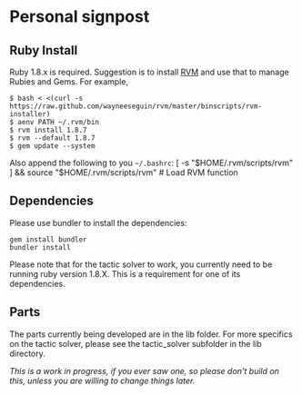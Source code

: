 # Personal signpost

## Ruby Install

Ruby 1.8.x is required.  Suggestion is to install [RVM](http://beginrescueend.com/)
and use that to manage Rubies and Gems.  For example,

    $ bash < <(curl -s https://raw.github.com/wayneeseguin/rvm/master/binscripts/rvm-installer)
    $ aenv PATH ~/.rvm/bin
    $ rvm install 1.8.7
    $ rvm --default 1.8.7
    $ gem update --system

Also append the following to you `~/.bashrc`:
    [ -s "$HOME/.rvm/scripts/rvm" ] && source "$HOME/.rvm/scripts/rvm" # Load RVM function

## Dependencies

Please use bundler to install the dependencies:

	gem install bundler
	bundler install

Please note that for the tactic solver to work, you currently need
to be running ruby version 1.8.X. This is a requirement for one of
its dependencies.

## Parts

The parts currently being developed are in the lib folder.
For more specifics on the tactic solver, please see the tactic_solver
subfolder in the lib directory.

*This is a work in progress, if you ever saw one, so please don't
build on this, unless you are willing to change things later.*
